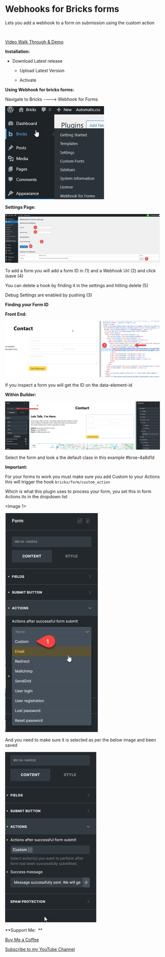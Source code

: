 Webhooks for Bricks forms
=========================

Lets you add a webhook to a form on submission using the custom action

 

[Video Walk Through & Demo](https://www.youtube.com/watch?v=m54P4Zx5Y_w)

**Installation:**

-   Download Latest release

    -   Upload Latest Version

    -   Activate

**Using Webhook for bricks forms:**

Navigate to Bricks ----\> Webhook for Forms

![](https://github.com/stingray82/repo-images/raw/main/webhook-for-bricks-forms/viewing-plugin.png)

**Settings Page:**

![](https://github.com/stingray82/repo-images/raw/main/webhook-for-bricks-forms/webhook-settings.png)

To add a form you will add a form ID in (1) and a Webhook Url (2) and click
(save (4)

You can delete a hook by finding it in the settings and hitting delete (5)

Debug Settings are enabled by pushing (3)

**Finding your Form ID**

**Front End:**

![](https://github.com/stingray82/repo-images/raw/main/webhook-for-bricks-forms/form-details.png)

If you inspect a form you will get the ID on the data-element-id

**Within Builder:**

![](https://github.com/stingray82/repo-images/raw/main/webhook-for-bricks-forms/builder-form-id.png)

Select the form and look a the default class in this example \#brxe-4a8d1d

**Important:**

For your forms to work you must make sure you add Custom to your Actions this
will trigger the hook `bricks/form/custom_action`

Which is what this plugin uses to process your form, you set this in form
Actions its in the dropdown list

\<Image 1\>

![](https://github.com/stingray82/repo-images/raw/main/webhook-for-bricks-forms/custom-action1.png)

And you need to make sure it is selected as per the below image and been saved

![](https://github.com/stingray82/repo-images/raw/main/webhook-for-bricks-forms/custom-action.png)

**Support Me:  **

[Buy Me a Coffee](https://buymeacoffee.com/techarticlesuk)

[Subscribe to my YouTube Channel](https://www.youtube.com/@techarticlesuk)

 
